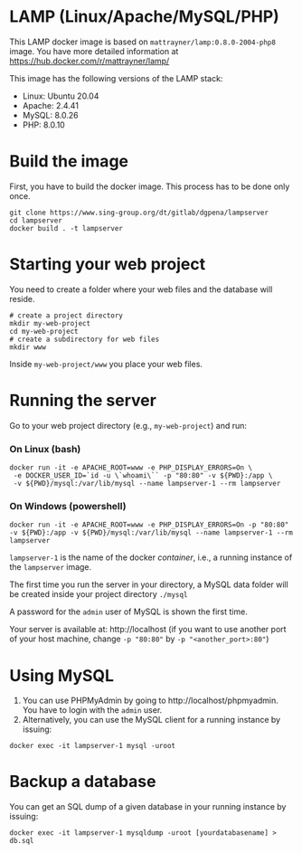 # LAMP (Linux/Apache/MySQL/PHP)
This LAMP docker image is based on `mattrayner/lamp:0.8.0-2004-php8` image.
You have more detailed information at https://hub.docker.com/r/mattrayner/lamp/

This image has the following versions of the LAMP stack:
- Linux: Ubuntu 20.04
- Apache: 2.4.41
- MySQL: 8.0.26
- PHP: 8.0.10


# Build the image
First, you have to build the docker image. This process has to be done only once.
```
git clone https://www.sing-group.org/dt/gitlab/dgpena/lampserver
cd lampserver
docker build . -t lampserver
```

# Starting your web project
You need to create a folder where your web files and the database will reside.
```
# create a project directory
mkdir my-web-project
cd my-web-project
# create a subdirectory for web files
mkdir www
```
Inside `my-web-project/www` you place your web files.

# Running the server
Go to your web project directory (e.g., `my-web-project`) and run:

### On Linux (bash)
```
docker run -it -e APACHE_ROOT=www -e PHP_DISPLAY_ERRORS=On \
 -e DOCKER_USER_ID=`id -u \`whoami\`` -p "80:80" -v ${PWD}:/app \
 -v ${PWD}/mysql:/var/lib/mysql --name lampserver-1 --rm lampserver
```
### On Windows (powershell)
```
docker run -it -e APACHE_ROOT=www -e PHP_DISPLAY_ERRORS=On -p "80:80" -v ${PWD}:/app -v ${PWD}/mysql:/var/lib/mysql --name lampserver-1 --rm lampserver

```

`lampserver-1` is the name of the docker *container*, i.e., a running instance
of the `lampserver` image.

The first time you run the server in your directory, a MySQL data folder will
be created inside your project directory `./mysql`

A password for the `admin` user of MySQL is shown the first time.

Your server is available at: http://localhost
(if you want to use another port of your host machine, change `-p "80:80"`
by `-p "<another_port>:80"`)

# Using MySQL
1. You can use PHPMyAdmin by going to http://localhost/phpmyadmin. You have
to login with the `admin` user.
2. Alternatively, you can use the MySQL client for a running instance by issuing:
```
docker exec -it lampserver-1 mysql -uroot
```

# Backup a database
You can get an SQL dump of a given database in your running instance by issuing:
```
docker exec -it lampserver-1 mysqldump -uroot [yourdatabasename] > db.sql
```
